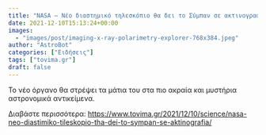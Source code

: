 ```yaml
---
title: "NASA – Νέο διαστημικό τηλεσκόπιο θα δει το Σύμπαν σε ακτινογραφία "
date: 2021-12-10T15:13:24+00:00
images:
  - "images/post/imaging-x-ray-polarimetry-explorer-768x384.jpeg"
author: "AstroBot"
categories: ["Ειδήσεις"]
tags: ["tovima.gr"]
draft: false
---
```


To νέο όργανο θα στρέψει τα μάτια του στα πιο ακραία και μυστήρια αστρονομικά αντικείμενα.

Διαβάστε περισσότερα: https://www.tovima.gr/2021/12/10/science/nasa-neo-diastimiko-tileskopio-tha-dei-to-sympan-se-aktinografia/

